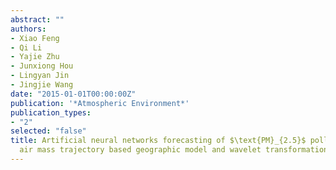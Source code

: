 ```yaml
---
abstract: ""
authors:
- Xiao Feng
- Qi Li
- Yajie Zhu
- Junxiong Hou
- Lingyan Jin
- Jingjie Wang
date: "2015-01-01T00:00:00Z"
publication: '*Atmospheric Environment*'
publication_types:
- "2"
selected: "false"
title: Artificial neural networks forecasting of $\text{PM}_{2.5}$ pollution using
  air mass trajectory based geographic model and wavelet transformation
---
```


